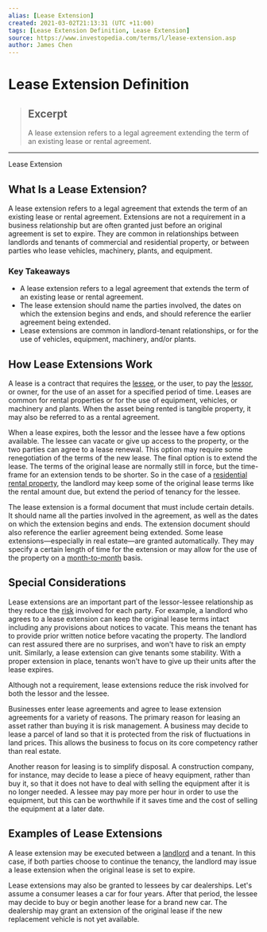 ```yaml
---
alias: [Lease Extension]
created: 2021-03-02T21:13:31 (UTC +11:00)
tags: [Lease Extension Definition, Lease Extension]
source: https://www.investopedia.com/terms/l/lease-extension.asp
author: James Chen
---
```


# Lease Extension Definition

> ## Excerpt
> A lease extension refers to a legal agreement extending the term of an existing lease or rental agreement.

---

Lease Extension
## What Is a Lease Extension?

A lease extension refers to a legal agreement that extends the term of an existing lease or rental agreement. Extensions are not a requirement in a business relationship but are often granted just before an original agreement is set to expire. They are common in relationships between landlords and tenants of commercial and residential property, or between parties who lease vehicles, machinery, plants, and equipment.

### Key Takeaways

-   A lease extension refers to a legal agreement that extends the term of an existing lease or rental agreement.
-   The lease extension should name the parties involved, the dates on which the extension begins and ends, and should reference the earlier agreement being extended.
-   Lease extensions are common in landlord-tenant relationships, or for the use of vehicles, equipment, machinery, and/or plants.

## How Lease Extensions Work

A lease is a contract that requires the [lessee](https://www.investopedia.com/terms/l/lessee.asp), or the user, to pay the [lessor](https://www.investopedia.com/terms/l/lessor.asp), or owner, for the use of an asset for a specified period of time. Leases are common for rental properties or for the use of equipment, vehicles, or machinery and plants. When the asset being rented is tangible property, it may also be referred to as a rental agreement.

When a lease expires, both the lessor and the lessee have a few options available. The lessee can vacate or give up access to the property, or the two parties can agree to a lease renewal. This option may require some renegotiation of the terms of the new lease. The final option is to extend the lease. The terms of the original lease are normally still in force, but the time-frame for an extension tends to be shorter. So in the case of a [residential rental property](https://www.investopedia.com/terms/r/residentialrentalproperty.asp), the landlord may keep some of the original lease terms like the rental amount due, but extend the period of tenancy for the lessee.

The lease extension is a formal document that must include certain details. It should name all the parties involved in the agreement, as well as the dates on which the extension begins and ends. The extension document should also reference the earlier agreement being extended. Some lease extensions—especially in real estate—are granted automatically. They may specify a certain length of time for the extension or may allow for the use of the property on a [month-to-month](https://www.investopedia.com/terms/m/month-to-month-tenancy.asp) basis.

## Special Considerations 

Lease extensions are an important part of the lessor-lessee relationship as they reduce the [risk](https://www.investopedia.com/terms/r/risk.asp) involved for each party. For example, a landlord who agrees to a lease extension can keep the original lease terms intact including any provisions about notices to vacate. This means the tenant has to provide prior written notice before vacating the property. The landlord can rest assured there are no surprises, and won't have to risk an empty unit. Similarly, a lease extension can give tenants some stability. With a proper extension in place, tenants won't have to give up their units after the lease expires.

Although not a requirement, lease extensions reduce the risk involved for both the lessor and the lessee.

Businesses enter lease agreements and agree to lease extension agreements for a variety of reasons. The primary reason for leasing an asset rather than buying it is risk management. A business may decide to lease a parcel of land so that it is protected from the risk of fluctuations in land prices. This allows the business to focus on its core competency rather than real estate.

Another reason for leasing is to simplify disposal. A construction company, for instance, may decide to lease a piece of heavy equipment, rather than buy it, so that it does not have to deal with selling the equipment after it is no longer needed. A lessee may pay more per hour in order to use the equipment, but this can be worthwhile if it saves time and the cost of selling the equipment at a later date.

## Examples of Lease Extensions

A lease extension may be executed between a [landlord](https://www.investopedia.com/terms/l/landlord.asp) and a tenant. In this case, if both parties choose to continue the tenancy, the landlord may issue a lease extension when the original lease is set to expire.

Lease extensions may also be granted to lessees by car dealerships. Let's assume a consumer leases a car for four years. After that period, the lessee may decide to buy or begin another lease for a brand new car. The dealership may grant an extension of the original lease if the new replacement vehicle is not yet available.
